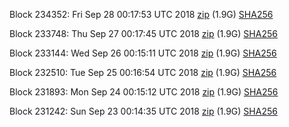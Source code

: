 Block 234352: Fri Sep 28 00:17:53 UTC 2018 [zip](https://dash-bootstrap.ams3.digitaloceanspaces.com/testnet/2018-09-28/bootstrap.dat.zip) (1.9G) [SHA256](https://dash-bootstrap.ams3.digitaloceanspaces.com/testnet/2018-09-28/sha256.txt)

Block 233748: Thu Sep 27 00:17:45 UTC 2018 [zip](https://dash-bootstrap.ams3.digitaloceanspaces.com/testnet/2018-09-27/bootstrap.dat.zip) (1.9G) [SHA256](https://dash-bootstrap.ams3.digitaloceanspaces.com/testnet/2018-09-27/sha256.txt)

Block 233144: Wed Sep 26 00:15:11 UTC 2018 [zip](https://dash-bootstrap.ams3.digitaloceanspaces.com/testnet/2018-09-26/bootstrap.dat.zip) (1.9G) [SHA256](https://dash-bootstrap.ams3.digitaloceanspaces.com/testnet/2018-09-26/sha256.txt)

Block 232510: Tue Sep 25 00:16:54 UTC 2018 [zip](https://dash-bootstrap.ams3.digitaloceanspaces.com/testnet/2018-09-25/bootstrap.dat.zip) (1.9G) [SHA256](https://dash-bootstrap.ams3.digitaloceanspaces.com/testnet/2018-09-25/sha256.txt)

Block 231893: Mon Sep 24 00:15:12 UTC 2018 [zip](https://dash-bootstrap.ams3.digitaloceanspaces.com/testnet/2018-09-24/bootstrap.dat.zip) (1.9G) [SHA256](https://dash-bootstrap.ams3.digitaloceanspaces.com/testnet/2018-09-24/sha256.txt)

Block 231242: Sun Sep 23 00:14:35 UTC 2018 [zip](https://dash-bootstrap.ams3.digitaloceanspaces.com/testnet/2018-09-23/bootstrap.dat.zip) (1.9G) [SHA256](https://dash-bootstrap.ams3.digitaloceanspaces.com/testnet/2018-09-23/sha256.txt)
